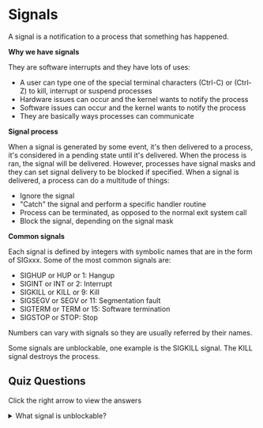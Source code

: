 # Signals

A signal is a notification to a process that something has happened.

<b>Why we have signals</b>

They are software interrupts and they have lots of uses:

<ul>
<li>A user can type one of the special terminal characters (Ctrl-C) or (Ctrl-Z) to kill, interrupt or suspend processes</li>
<li>Hardware issues can occur and the kernel wants to notify the process</li>
<li>Software issues can occur and the kernel wants to notify the process</li>
<li>They are basically ways processes can communicate</li>
</ul>

<b>Signal process</b>

When a signal is generated by some event, it's then delivered to a process, it's considered in a pending state until it's delivered. When the process is ran, the signal will be delivered. However, processes have signal masks and they can set signal delivery to be blocked if specified. When a signal is delivered, a process can do a multitude of things: 

<ul>
<li>Ignore the signal</li>
<li>"Catch" the signal and perform a specific handler routine</li>
<li>Process can be terminated, as opposed to the normal exit system call</li>
<li>Block the signal, depending on the signal mask</li>
</ul>

<b>Common signals</b>

Each signal is defined by integers with symbolic names that are in the form of SIGxxx. Some of the most common signals are: 

<ul>
<li>SIGHUP or HUP or 1: Hangup</li>
<li>SIGINT or INT or 2: Interrupt</li>
<li>SIGKILL or KILL or 9: Kill</li>
<li>SIGSEGV or SEGV or 11: Segmentation fault</li>
<li>SIGTERM or TERM or 15: Software termination</li>
<li>SIGSTOP or STOP: Stop</li>
</ul>

Numbers can vary with signals so they are usually referred by their names.

Some signals are unblockable, one example is the SIGKILL signal. The KILL signal destroys the process.

## Quiz Questions 

Click the right arrow to view the answers

<details>
<summary>What signal is unblockable?</summary>
SIGKILL
</details>
